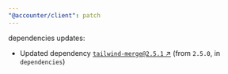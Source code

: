 ```yaml
---
"@accounter/client": patch
---
```

dependencies updates:
  - Updated dependency [`tailwind-merge@2.5.1` ↗︎](https://www.npmjs.com/package/tailwind-merge/v/2.5.1) (from `2.5.0`, in `dependencies`)

